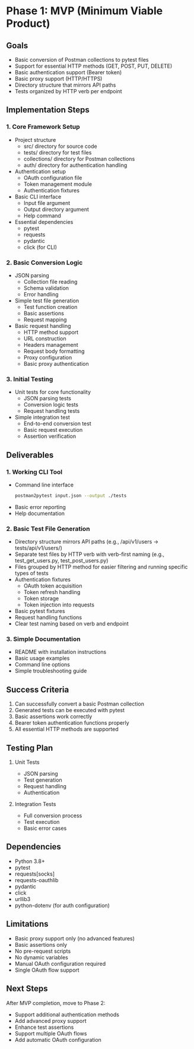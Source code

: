 # Phase 1: MVP (Minimum Viable Product)

## Goals
- Basic conversion of Postman collections to pytest files
- Support for essential HTTP methods (GET, POST, PUT, DELETE)
- Basic authentication support (Bearer token)
- Basic proxy support (HTTP/HTTPS)
- Directory structure that mirrors API paths
- Tests organized by HTTP verb per endpoint

## Implementation Steps

### 1. Core Framework Setup
- Project structure
  - src/ directory for source code
  - tests/ directory for test files
  - collections/ directory for Postman collections
  - auth/ directory for authentication handling
- Authentication setup
  - OAuth configuration file
  - Token management module
  - Authentication fixtures
- Basic CLI interface
  - Input file argument
  - Output directory argument
  - Help command
- Essential dependencies
  - pytest
  - requests
  - pydantic
  - click (for CLI)

### 2. Basic Conversion Logic
- JSON parsing
  - Collection file reading
  - Schema validation
  - Error handling
- Simple test file generation
  - Test function creation
  - Basic assertions
  - Request mapping
- Basic request handling
  - HTTP method support
  - URL construction
  - Headers management
  - Request body formatting
  - Proxy configuration
  - Basic proxy authentication

### 3. Initial Testing
- Unit tests for core functionality
  - JSON parsing tests
  - Conversion logic tests
  - Request handling tests
- Simple integration test
  - End-to-end conversion test
  - Basic request execution
  - Assertion verification

## Deliverables

### 1. Working CLI Tool
- Command line interface
  ```bash
  postman2pytest input.json --output ./tests
  ```
- Basic error reporting
- Help documentation

### 2. Basic Test File Generation
- Directory structure mirrors API paths (e.g., /api/v1/users -> tests/api/v1/users/)
- Separate test files by HTTP verb with verb-first naming (e.g., test_get_users.py, test_post_users.py)
- Files grouped by HTTP method for easier filtering and running specific types of tests
- Authentication fixtures
  - OAuth token acquisition
  - Token refresh handling
  - Token storage
  - Token injection into requests
- Basic pytest fixtures
- Request handling functions
- Clear test naming based on verb and endpoint

### 3. Simple Documentation
- README with installation instructions
- Basic usage examples
- Command line options
- Simple troubleshooting guide

## Success Criteria
1. Can successfully convert a basic Postman collection
2. Generated tests can be executed with pytest
3. Basic assertions work correctly
4. Bearer token authentication functions properly
5. All essential HTTP methods are supported

## Testing Plan
1. Unit Tests
   - JSON parsing
   - Test generation
   - Request handling
   - Authentication

2. Integration Tests
   - Full conversion process
   - Test execution
   - Basic error cases

## Dependencies
- Python 3.8+
- pytest
- requests[socks]
- requests-oauthlib
- pydantic
- click
- urllib3
- python-dotenv (for auth configuration)

## Limitations
- Basic proxy support only (no advanced features)
- Basic assertions only
- No pre-request scripts
- No dynamic variables
- Manual OAuth configuration required
- Single OAuth flow support

## Next Steps
After MVP completion, move to Phase 2:
- Support additional authentication methods
- Add advanced proxy support
- Enhance test assertions
- Support multiple OAuth flows
- Add automatic OAuth configuration
